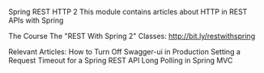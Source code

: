 Spring REST HTTP 2
This module contains articles about HTTP in REST APIs with Spring

The Course
The "REST With Spring 2" Classes: http://bit.ly/restwithspring

Relevant Articles:
How to Turn Off Swagger-ui in Production
Setting a Request Timeout for a Spring REST API
Long Polling in Spring MVC